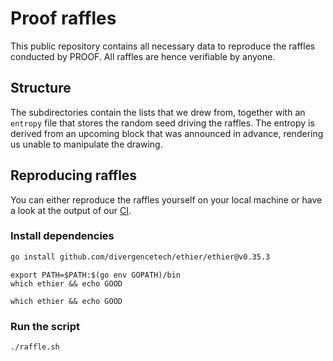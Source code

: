 # Proof raffles

This public repository contains all necessary data to reproduce the raffles conducted by PROOF.
All raffles are hence verifiable by anyone.

## Structure

The subdirectories contain the lists that we drew from, together with an `entropy` file that stores the random seed driving the raffles.
The entropy is derived from an upcoming block that was announced in advance, rendering us unable to manipulate the drawing.

## Reproducing raffles

You can either reproduce the raffles yourself on your local machine or have a look at the output of our [CI](https://github.com/proofxyz/raffles/actions/workflows/raffle.yml).

### Install dependencies

```bash
go install github.com/divergencetech/ethier/ethier@v0.35.3
```

```on a mac so you can run ethier from anywhere
export PATH=$PATH:$(go env GOPATH)/bin
which ethier && echo GOOD
```

```then confirm, if not GOOD then something went wrong
which ethier && echo GOOD
```

### Run the script

```bash
./raffle.sh
```
